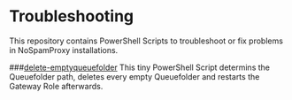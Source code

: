 # Troubleshooting
This repository contains PowerShell Scripts to troubleshoot or fix problems in NoSpamProxy installations.

###[delete-emptyqueuefolder](https://github.com/noSpamProxy/Troubleshooting/tree/master/delete-emptyqueuefolder)
This tiny PowerShell Script determins the Queuefolder path, deletes every empty Queuefolder and restarts the Gateway Role afterwards.


